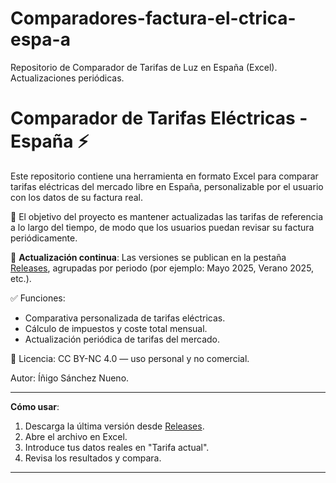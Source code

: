 # Comparadores-factura-el-ctrica-espa-a
Repositorio de Comparador de Tarifas de Luz en España (Excel). Actualizaciones periódicas.

# Comparador de Tarifas Eléctricas - España ⚡

Este repositorio contiene una herramienta en formato Excel para comparar tarifas eléctricas del mercado libre en España, personalizable por el usuario con los datos de su factura real.

📌 El objetivo del proyecto es mantener actualizadas las tarifas de referencia a lo largo del tiempo, de modo que los usuarios puedan revisar su factura periódicamente.

📅 **Actualización continua**:
Las versiones se publican en la pestaña [Releases](https://github.com/tuusuario/comparador-tarifas-luz/releases), agrupadas por periodo (por ejemplo: Mayo 2025, Verano 2025, etc.).

✅ Funciones:
- Comparativa personalizada de tarifas eléctricas.
- Cálculo de impuestos y coste total mensual.
- Actualización periódica de tarifas del mercado.

🎁 Licencia: CC BY-NC 4.0 — uso personal y no comercial.

Autor: Íñigo Sánchez Nueno.

---

**Cómo usar**:
1. Descarga la última versión desde [Releases](https://github.com/tuusuario/comparador-tarifas-luz/releases).
2. Abre el archivo en Excel.
3. Introduce tus datos reales en "Tarifa actual".
4. Revisa los resultados y compara.

---

